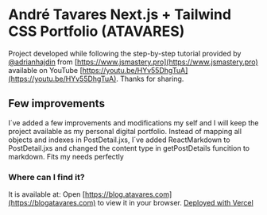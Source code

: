# André Tavares Next.js + Tailwind CSS Portfolio (ATAVARES)

Project developed while following the step-by-step tutorial provided by [@adrianhajdin](https://github.com/adrianhajdin) from [https://www.jsmastery.pro](https://www.jsmastery.pro) available on YouTube [https://youtu.be/HYv55DhgTuA](https://youtu.be/HYv55DhgTuA).
Thanks for sharing.

## Few improvements

I´ve added a few improvements and modifications my self and I will keep the project available as my personal digital portfolio. Instead of mapping all objects and indexes in PostDetail.jxs, I´ve added ReactMarkdown to PostDetail.jxs and changed the content type in getPostDetails funcition to markdown. Fits my needs perfectly

### Where can I find it?

It is available at:
Open [https://blog.atavares.com](https://blogatavares.com) to view it in your browser.
[Deployed with Vercel](https://vercel.com/)
